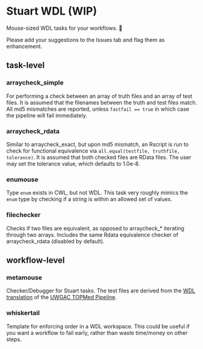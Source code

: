 # Stuart WDL (WIP)
Mouse-sized WDL tasks for your workflows. 🐁

Please add your suggestions to the Issues tab and flag them as enhancement.

## task-level

### arraycheck_simple
For performing a check between an array of truth files and an array of test files. It is assumed that the filenames between the truth and test files match. All md5 mismatches are reported, unless `fastfail == true` in which case the pipeline will fail immediately.

### arraycheck_rdata
Similar to arraycheck_exact, but upon md5 mismatch, an Rscript is run to check for functional equivalence via `all.equal(testfile, truthfile, tolerance)`. It is assumed that both checked files are RData files. The user may set the tolerance value, which defaults to 1.0e-8.

### enumouse
Type `enum` exists in CWL, but not WDL. This task very roughly mimics the `enum` type by checking if a string is within an allowed set of values.

### filechecker
Checks if two files are equivalent, as opposed to arraycheck_* iterating through two arrays. Includes the same Rdata equivalence checker of arraycheck_rdata (disabled by default).

## workflow-level

### metamouse
Checker/Debugger for Stuart tasks. The test files are derived from the [WDL translation](https://github.com/DataBiosphere/analysis_pipeline_WDL) of the [UWGAC TOPMed Pipeline](https://github.com/UW-GAC/analysis_pipeline).

### whiskertail
Template for enforcing order in a WDL workspace. This could be useful if you want a workflow to fail early, rather than waste time/money on other steps.
